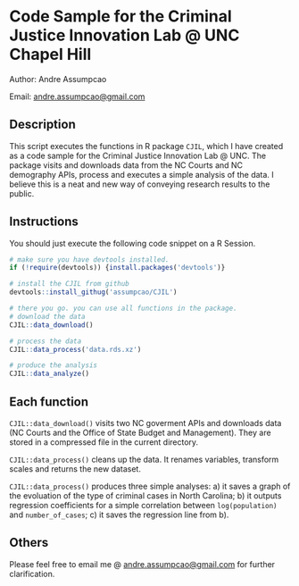 # Code Sample for the Criminal Justice Innovation Lab @ UNC Chapel Hill

Author: Andre Assumpcao

Email: andre.assumpcao@gmail.com

## Description

This script executes the functions in R package `CJIL`, which I have created
as a code sample for the Criminal Justice Innovation Lab @ UNC. The package
visits and downloads data from the NC Courts and NC demography APIs, process
and executes a simple analysis of the data. I believe this is a neat and new way of conveying research results to the public.

## Instructions

You should just execute the following code snippet on a R Session.

```r
# make sure you have devtools installed.
if (!require(devtools)) {install.packages('devtools')}

# install the CJIL from github
devtools::install_githug('assumpcao/CJIL')

# there you go. you can use all functions in the package.
# download the data
CJIL::data_download()

# process the data
CJIL::data_process('data.rds.xz')

# produce the analysis
CJIL::data_analyze()
```

## Each function

`CJIL::data_download()` visits two NC goverment APIs and downloads data (NC Courts and the Office of State Budget and Management). They are stored in a compressed file in the current directory.

`CJIL::data_process()` cleans up the data. It renames variables, transform scales and returns the new dataset.

`CJIL::data_process()` produces three simple analyses: a) it saves a graph of the evoluation of the type of criminal cases in North Carolina; b) it outputs regression coefficients for a simple correlation between `log(population)` and `number_of_cases`; c) it saves the regression line from b).

## Others

Please feel free to email me @ andre.assumpcao@gmail.com for further clarification.
